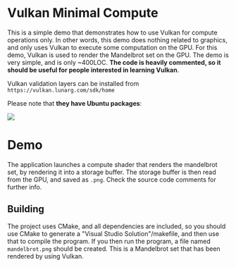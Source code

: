 # Vulkan Minimal Compute

This is a simple demo that demonstrates how to use Vulkan for compute operations only.
In other words, this demo does nothing related to graphics, 
and only uses Vulkan to execute some computation on the GPU.
For this demo, Vulkan is used to render the Mandelbrot set on the GPU. The demo is very simple, 
and is only ~400LOC. **The code is heavily commented, so it should be useful for people interested in learning Vulkan**.

Vulkan validation layers can be installed from `https://vulkan.lunarg.com/sdk/home`

Please note that **they have Ubuntu packages**:

![](image.png)

# Demo

The application launches a compute shader that renders the mandelbrot set, by rendering it into a storage buffer.
The storage buffer is then read from the GPU, and saved as `.png`. Check the source code comments
for further info.

## Building

The project uses CMake, and all dependencies are included, so you
should use CMake to generate a "Visual Studio Solution"/makefile,
and then use that to compile the program. If you then run the program,
a file named `mandelbrot.png` should be created. This is a Mandelbrot
set that has been rendered by using Vulkan. 
